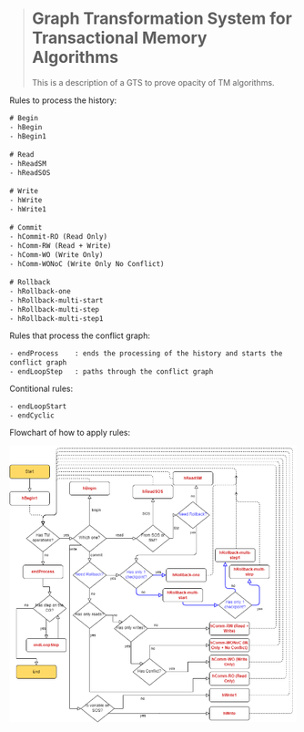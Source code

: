 > # Graph Transformation System for Transactional Memory Algorithms
>
> This is a description of a GTS to prove opacity of TM algorithms.

Rules to process the history:

```
# Begin
- hBegin
- hBegin1

# Read
- hReadSM
- hReadSOS

# Write
- hWrite
- hWrite1

# Commit
- hCommit-RO (Read Only)
- hComm-RW (Read + Write)
- hComm-WO (Write Only)
- hComm-WONoC (Write Only No Conflict)

# Rollback
- hRollback-one
- hRollback-multi-start
- hRollback-multi-step
- hRollback-multi-step1
```

Rules that process the conflict graph:

```
- endProcess    : ends the processing of the history and starts the conflict graph
- endLoopStep   : paths through the conflict graph
```

Contitional rules:

```
- endLoopStart
- endCyclic
```

Flowchart of how to apply rules:

![Flowchart](./flowchart.png)
